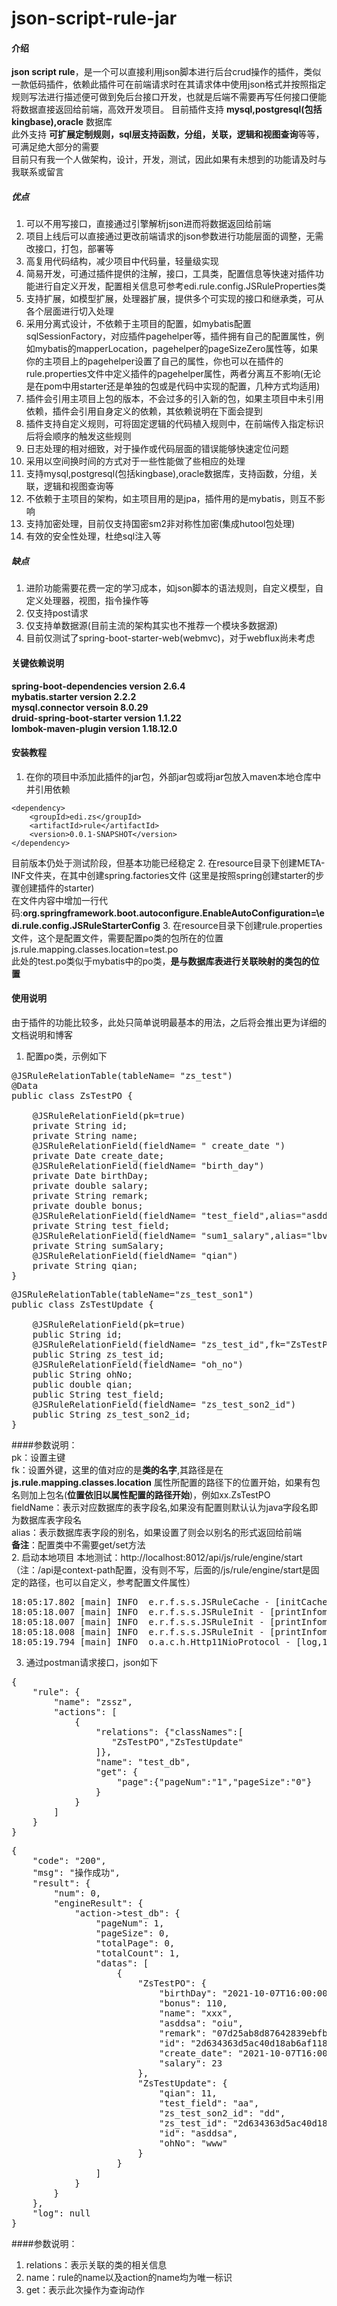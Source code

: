 # json-script-rule-jar #

#### 介绍
**json script rule**，是一个可以直接利用json脚本进行后台crud操作的插件，类似一款低码插件，依赖此插件可在前端请求时在其请求体中使用json格式并按照指定规则写法进行描述便可做到免后台接口开发，也就是后端不需要再写任何接口便能将数据直接返回给前端，高效开发项目。
目前插件支持 **mysql,postgresql(包括kingbase),oracle** 数据库  
此外支持 **可扩展定制规则，sql层支持函数，分组，关联，逻辑和视图查询**等等，可满足绝大部分的需要  
目前只有我一个人做架构，设计，开发，测试，因此如果有未想到的功能请及时与我联系或留言
##### 优点
1. 可以不用写接口，直接通过引擎解析json进而将数据返回给前端
2. 项目上线后可以直接通过更改前端请求的json参数进行功能层面的调整，无需改接口，打包，部署等
3. 高复用代码结构，减少项目中代码量，轻量级实现
3. 简易开发，可通过插件提供的注解，接口，工具类，配置信息等快速对插件功能进行自定义开发，配置相关信息可参考edi.rule.config.JSRuleProperties类
4. 支持扩展，如模型扩展，处理器扩展，提供多个可实现的接口和继承类，可从各个层面进行切入处理
5. 采用分离式设计，不依赖于主项目的配置，如mybatis配置sqlSessionFactory，对应插件pagehelper等，插件拥有自己的配置属性，例如mybatis的mapperLocation，pagehelper的pageSizeZero属性等，如果你的主项目上的pagehelper设置了自己的属性，你也可以在插件的rule.properties文件中定义插件的pagehelper属性，两者分离互不影响(无论是在pom中用starter还是单独的包或是代码中实现的配置，几种方式均适用)
6. 插件会引用主项目上包的版本，不会过多的引入新的包，如果主项目中未引用依赖，插件会引用自身定义的依赖，其依赖说明在下面会提到
7. 插件支持自定义规则，可将固定逻辑的代码植入规则中，在前端传入指定标识后将会顺序的触发这些规则
8. 日志处理的相对细致，对于操作或代码层面的错误能够快速定位问题
9. 采用以空间换时间的方式对于一些性能做了些相应的处理
10. 支持mysql,postgresql(包括kingbase),oracle数据库，支持函数，分组，关联，逻辑和视图查询等  
11. 不依赖于主项目的架构，如主项目用的是jpa，插件用的是mybatis，则互不影响
12. 支持加密处理，目前仅支持国密sm2非对称性加密(集成hutool包处理)
13. 有效的安全性处理，杜绝sql注入等
##### 缺点
1. 进阶功能需要花费一定的学习成本，如json脚本的语法规则，自定义模型，自定义处理器，视图，指令操作等
2. 仅支持post请求
3. 仅支持单数据源(目前主流的架构其实也不推荐一个模块多数据源)
4. 目前仅测试了spring-boot-starter-web(webmvc)，对于webflux尚未考虑
#### 关键依赖说明
**spring-boot-dependencies version 2.6.4**  
**mybatis.starter version 2.2.2**  
**mysql.connector versoin 8.0.29**  
**druid-spring-boot-starter version 1.1.22**  
**lombok-maven-plugin version 1.18.12.0**
#### 安装教程

1.  在你的项目中添加此插件的jar包，外部jar包或将jar包放入maven本地仓库中并引用依赖
```
<dependency>
	<groupId>edi.zs</groupId>
	<artifactId>rule</artifactId>
	<version>0.0.1-SNAPSHOT</version>
</dependency>
```  
目前版本仍处于测试阶段，但基本功能已经稳定
2.  在resource目录下创建META-INF文件夹，在其中创建spring.factories文件
(这里是按照spring创建starter的步骤创建插件的starter)  
在文件内容中增加一行代码:**org.springframework.boot.autoconfigure.EnableAutoConfiguration=\edi.rule.config.JSRuleStarterConfig**
3.  在resource目录下创建rule.properties文件，这个是配置文件，需要配置po类的包所在的位置 
js.rule.mapping.classes.location=test.po  
此处的test.po类似于mybatis中的po类，**是与数据库表进行关联映射的类包的位置**
#### 使用说明
由于插件的功能比较多，此处只简单说明最基本的用法，之后将会推出更为详细的文档说明和博客  
1. 配置po类，示例如下  
<pre>
@JSRuleRelationTable(tableName= "zs_test")
@Data
public class ZsTestPO {

	@JSRuleRelationField(pk=true)
	private String id;
	private String name;
	@JSRuleRelationField(fieldName= " create_date ")
	private Date create_date;
	@JSRuleRelationField(fieldName= "birth_day")
	private Date birthDay;
	private double salary;
	private String remark;
	private double bonus;
	@JSRuleRelationField(fieldName= "test_field",alias="asddsa")
	private String test_field;
	@JSRuleRelationField(fieldName= "sum1_salary",alias="lbv_salary")
	private String sumSalary;
	@JSRuleRelationField(fieldName= "qian")
	private String qian;
}
</pre>
<pre>
@JSRuleRelationTable(tableName="zs_test_son1")
public class ZsTestUpdate {

	@JSRuleRelationField(pk=true)
	public String id;
	@JSRuleRelationField(fieldName= "zs_test_id",fk="ZsTestPO")
	public String zs_test_id;
	@JSRuleRelationField(fieldName= "oh_no")
	public String ohNo;
	public double qian;
	public String test_field;
	@JSRuleRelationField(fieldName= "zs_test_son2_id")
	public String zs_test_son2_id;
}
</pre>
####参数说明：  
pk：设置主键  
fk：设置外键，这里的值对应的是**类的名字**,其路径是在 **js.rule.mapping.classes.location** 属性所配置的路径下的位置开始，如果有包名则加上包名(**位置依旧以属性配置的路径开始**)，例如xx.ZsTestPO  
fieldName：表示对应数据库的表字段名,如果没有配置则默认认为java字段名即为数据库表字段名  
alias：表示数据库表字段的别名，如果设置了则会以别名的形式返回给前端  
**备注**：配置类中不需要get/set方法  
2. 启动本地项目
本地测试：http://localhost:8012/api/js/rule/engine/start（注：/api是context-path配置，没有则不写，后面的/js/rule/engine/start是固定的路径，也可以自定义，参考配置文件属性）  
<pre>
18:05:17.802 [main] INFO  e.r.f.s.s.JSRuleCache - [initCache,75] - init JSRuleCache
18:05:18.007 [main] INFO  e.r.f.s.s.JSRuleInit - [printInfomation,67] - IJSRuleProcessor=edi.rule.processor.JSRuleJsonProcessor
18:05:18.007 [main] INFO  e.r.f.s.s.JSRuleInit - [printInfomation,68] - mapperType=edi.rule.frame.mybatis.dao.MapperForMysql
18:05:18.008 [main] INFO  e.r.f.s.s.JSRuleInit - [printInfomation,69] - mappingClasses=test.po
18:05:19.794 [main] INFO  o.a.c.h.Http11NioProtocol - [log,173] - Starting ProtocolHandler ["http-nio-8012"]
</pre>
3. 通过postman请求接口，json如下  
<pre>
{
    "rule": {
        "name": "zssz",
        "actions": [
        	{
                "relations": {"classNames":[
                   "ZsTestPO","ZsTestUpdate"
                ]},
                "name": "test_db",
                "get": {
                	"page":{"pageNum":"1","pageSize":"0"}
                }
            }
        ]
    }
}
</pre>
<pre>
{
    "code": "200",
    "msg": "操作成功",
    "result": {
        "num": 0,
        "engineResult": {
            "action->test_db": {
                "pageNum": 1,
                "pageSize": 0,
                "totalPage": 0,
                "totalCount": 1,
                "datas": [
                    {
                        "ZsTestPO": {
                            "birthDay": "2021-10-07T16:00:00.000+0000",
                            "bonus": 110,
                            "name": "xxx",
                            "asddsa": "oiu",
                            "remark": "07d25ab8d87642839ebfb0265974f558",
                            "id": "2d634363d5ac40d18ab6af1188b624f5",
                            "create_date": "2021-10-07T16:00:00.000+0000",
                            "salary": 23
                        },
                        "ZsTestUpdate": {
                            "qian": 11,
                            "test_field": "aa",
                            "zs_test_son2_id": "dd",
                            "zs_test_id": "2d634363d5ac40d18ab6af1188b624f5",
                            "id": "asddsa",
                            "ohNo": "www"
                        }
                    }
                ]
            }
        }
    },
    "log": null
}
</pre>
####参数说明：  

1.  relations：表示关联的类的相关信息
2.  name：rule的name以及action的name均为唯一标识
3.  get：表示此次操作为查询动作


